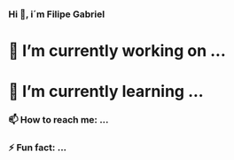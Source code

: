 ### Hi 👋, i´m Filipe Gabriel

# 🔭 I’m currently working on ...
# 🌱 I’m currently learning ...
### 📫 How to reach me: ...
### ⚡ Fun fact: ...

